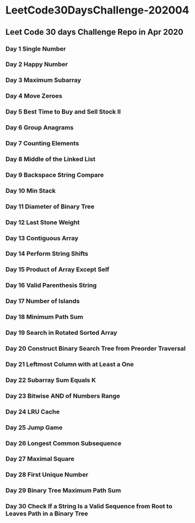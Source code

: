 # LeetCode30DaysChallenge-202004
## Leet Code 30 days Challenge Repo in Apr 2020
### Day 1 Single Number
### Day 2 Happy Number
### Day 3 Maximum Subarray
### Day 4 Move Zeroes
### Day 5 Best Time to Buy and Sell Stock II
### Day 6 Group Anagrams
### Day 7 Counting Elements
### Day 8 Middle of the Linked List
### Day 9 Backspace String Compare
### Day 10 Min Stack
### Day 11 Diameter of Binary Tree
### Day 12 Last Stone Weight
### Day 13 Contiguous Array
### Day 14 Perform String Shifts
### Day 15 Product of Array Except Self
### Day 16 Valid Parenthesis String
### Day 17 Number of Islands
### Day 18 Minimum Path Sum
### Day 19 Search in Rotated Sorted Array
### Day 20 Construct Binary Search Tree from Preorder Traversal
### Day 21 Leftmost Column with at Least a One
### Day 22 Subarray Sum Equals K
### Day 23 Bitwise AND of Numbers Range
### Day 24 LRU Cache
### Day 25 Jump Game
### Day 26 Longest Common Subsequence
### Day 27 Maximal Square
### Day 28 First Unique Number
### Day 29 Binary Tree Maximum Path Sum
### Day 30 Check If a String Is a Valid Sequence from Root to Leaves Path in a Binary Tree
